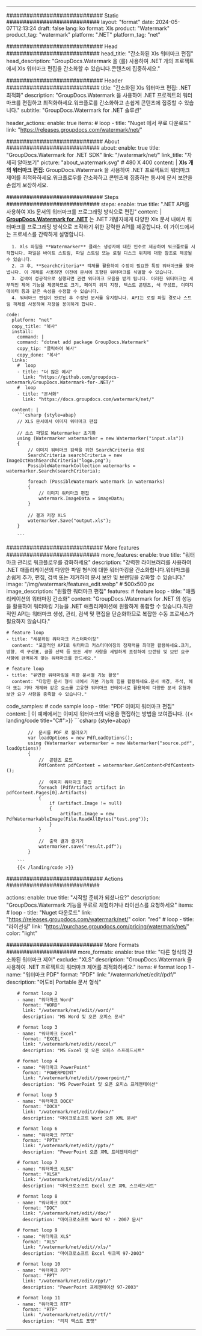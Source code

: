 
---
############################# Static ############################
layout: "format"
date:  2024-05-07T12:13:24
draft: false
lang: ko
format: Xls
product: "Watermark"
product_tag: "watermark"
platform: ".NET"
platform_tag: "net"

############################# Head ############################
head_title: "간소화된 Xls 워터마크 편집"
head_description: "GroupDocs.Watermark 을 (를) 사용하여 .NET 개의 프로젝트에서 Xls 워터마크 편집을 간소화할 수 있습니다.콘텐츠에 집중하세요."

############################# Header ############################
title: "간소화된 Xls 워터마크 편집: .NET 최적화" 
description: "GroupDocs.Watermark 을 사용하여 .NET 프로젝트의 워터마크를 편집하고 최적화하세요.워크플로를 간소화하고 손쉽게 콘텐츠에 집중할 수 있습니다."
subtitle: "GroupDocs.Watermark for .NET 솔루션" 

header_actions:
  enable: true
  items:
    #  loop
    - title: "Nuget 에서 무료 다운로드"
      link: "https://releases.groupdocs.com/watermark/net/"
      
############################# About ############################
about:
    enable: true
    title: "GroupDocs.Watermark for .NET SDK"
    link: "/watermark/net/"
    link_title: "자세히 알아보기"
    picture: "about_watermark.svg" # 480 X 400
    content: |
       **Xls 개의 워터마크 편집:** GroupDocs.Watermark 을 사용하여 .NET 프로젝트의 워터마크 제어를 최적화하세요.워크플로우를 간소화하고 콘텐츠에 집중하는 동시에 문서 보안을 손쉽게 보장하세요.

############################# Steps ############################
steps:
    enable: true
    title: ".NET API를 사용하여 Xls 문서의 워터마크를 프로그래밍 방식으로 편집"
    content: |
      **[GroupDocs.Watermark for .NET](https://products.groupdocs.com/watermark/net/)** 는 .NET 개발자에게 다양한 Xls 문서 내에서 워터마크를 프로그래밍 방식으로 조작하기 위한 강력한 API를 제공합니다. 이 가이드에서는 프로세스를 간략하게 설명합니다.
      
      1. Xls 파일을 **Watermarker** 클래스 생성자에 대한 인수로 제공하여 워크플로를 시작합니다. 파일은 바이트 스트림, 파일 스트림 또는 로컬 디스크 위치에 대한 참조로 제공될 수 있습니다.
      2. 그 후, **SearchCriteria** 객체를 활용하여 수정이 필요한 특정 워터마크를 찾아냅니다. 이 개체를 사용하면 이전에 문서에 포함된 워터마크를 식별할 수 있습니다.
      3. 검색이 성공적으로 실행되면 관련 워터마크 모음을 받게 됩니다. 이러한 워터마크는 세부적인 제어 기능을 제공하므로 크기, 페이지 위치 지정, 텍스트 콘텐츠, 색 구성표, 이미지 데이터 등과 같은 속성을 수정할 수 있습니다.
      4. 워터마크 편집이 완료된 후 수정된 문서를 유지합니다. API는 로컬 파일 경로나 스트림 객체를 사용하여 저장을 용이하게 합니다.
   
    code:
      platform: "net"
      copy_title: "복사"
      install:
        command: |
        command: "dotnet add package GroupDocs.Watermark"
        copy_tip: "클릭하여 복사"
        copy_done: "복사"
      links:
        #  loop
        - title: "더 많은 예시"
          link: "https://github.com/groupdocs-watermark/GroupDocs.Watermark-for-.NET/"
        #  loop
        - title: "문서화"
          link: "https://docs.groupdocs.com/watermark/net/"
          
      content: |
        ```csharp {style=abap}
        // XLS 문서에서 이미지 워터마크 편집

        // 소스 파일로 Watermarker 초기화
        using (Watermarker watermarker = new Watermarker("input.xls"))
        {
            // 이미지 워터마크 검색을 위한 SearchCriteria 생성
            SearchCriteria searchCriteria = new ImageDctHashSearchCriteria("logo.png");
            PossibleWatermarkCollection watermarks = watermarker.Search(searchCriteria);

            foreach (PossibleWatermark watermark in watermarks)
            {
                // 이미지 워터마크 편집
                watermark.ImageData = imageData;
            }

            // 결과 저장 XLS
            watermarker.Save("output.xls");
        }
        
        ```     

############################# More features ############################
more_features:
  enable: true
  title: "워터마크 관리로 워크플로우를 강화하세요"
  description: "강력한 라이브러리를 사용하여 .NET 애플리케이션의 다양한 파일 형식에 대한 워터마킹을 간소화합니다.워터마크를 손쉽게 추가, 편집, 검색 또는 제거하여 문서 보안 및 브랜딩을 강화할 수 있습니다."
  image: "/img/watermark/features_edit.webp" # 500x500 px
  image_description: "원활한 워터마크 편집"
  features:
    # feature loop
    - title: "애플리케이션의 워터마킹 간소화"
      content: "GroupDocs.Watermark for .NET 의 성능을 활용하여 워터마킹 기능을 .NET 애플리케이션에 원활하게 통합할 수 있습니다.직관적인 API는 워터마크 생성, 관리, 검색 및 편집을 단순화하므로 복잡한 수동 프로세스가 필요하지 않습니다."

    # feature loop
    - title: "세분화된 워터마크 커스터마이징"
      content: "포괄적인 API로 워터마크 커스터마이징의 잠재력을 최대한 활용하세요.크기, 방향, 색 구성표, 글꼴 선택 등 모든 세부 사항을 세밀하게 조정하여 브랜딩 및 보안 요구 사항에 완벽하게 맞는 워터마크를 만드세요."

    # feature loop
    - title: "유연한 워터마킹을 위한 문서별 기능 활용"
      content: "다양한 문서 형식 내에서 기본 기능의 힘을 활용하세요.문서 배경, 주석, 헤더 또는 기타 개체와 같은 요소를 고유한 워터마크 컨테이너로 활용하여 다양한 문서 유형과 보안 요구 사항을 충족할 수 있습니다."
      
  code_samples:
    # code sample loop
    - title: "PDF 이미지 워터마크 편집"
      content: |
        이 예제에서는 이미지 워터마크의 내용을 편집하는 방법을 보여줍니다.
        {{< landing/code title="C#">}}
        ```csharp {style=abap}
        
            //  문서를 PDF 로 불러오기
            var loadOptions = new PdfLoadOptions();
            using (Watermarker watermarker = new Watermarker("source.pdf", loadOptions))
            {
                //  콘텐츠 로드
                PdfContent pdfContent = watermarker.GetContent<PdfContent>();

                //  이미지 워터마크 편집
                foreach (PdfArtifact artifact in pdfContent.Pages[0].Artifacts)
                {
                    if (artifact.Image != null)
                    {
                        artifact.Image = new PdfWatermarkableImage(File.ReadAllBytes("test.png"));
                    }
                }

                //  출력 결과 즐기기
                watermarker.save("result.pdf");
            }

        ```
        {{< /landing/code >}}


############################# Actions ############################

actions:
  enable: true
  title: "시작할 준비가 되셨나요?"
  description: "GroupDocs.Watermark 기능을 무료로 체험하거나 라이선스를 요청하세요"
  items:
    #  loop
    - title: "Nuget 다운로드"
      link: "https://releases.groupdocs.com/watermark/net/"
      color: "red"
        #  loop
    - title: "라이선싱"
      link: "https://purchase.groupdocs.com/pricing/watermark/net/"
      color: "light"


############################# More Formats #####################
more_formats:
    enable: true
    title: "다른 형식의 간소화된 워터마크 제어"
    exclude: "XLS"
    description: "GroupDocs.Watermark 을 사용하여 .NET 프로젝트의 워터마크 제어를 최적화하세요."
    items: 
        # format loop 1
        - name: "워터마크 PDF"
          format: "PDF"
          link: "/watermark/net/edit//pdf/"
          description: "어도비 Portable 문서 형식"

        # format loop 2
        - name: "워터마크 Word"
          format: "WORD"
          link: "/watermark/net/edit//word/"
          description: "MS Word 및 오픈 오피스 문서"
          
        # format loop 3
        - name: "워터마크 Excel"
          format: "EXCEL"
          link: "/watermark/net/edit//excel/"
          description: "MS Excel 및 오픈 오피스 스프레드시트"

        # format loop 4
        - name: "워터마크 PowerPoint"
          format: "POWERPOINT"
          link: "/watermark/net/edit//powerpoint/"
          description: "MS PowerPoint 및 오픈 오피스 프레젠테이션"

        # format loop 5
        - name: "워터마크 DOCX"
          format: "DOCX"
          link: "/watermark/net/edit//docx/"
          description: "마이크로소프트 Word 오픈 XML 문서"
          
        # format loop 6
        - name: "워터마크 PPTX"
          format: "PPTX"
          link: "/watermark/net/edit//pptx/"
          description: "PowerPoint 오픈 XML 프레젠테이션"
          
        # format loop 7
        - name: "워터마크 XLSX"
          format: "XLSX"
          link: "/watermark/net/edit//xlsx/"
          description: "마이크로소프트 Excel 오픈 XML 스프레드시트"

        # format loop 8
        - name: "워터마크 DOC"
          format: "DOC"
          link: "/watermark/net/edit//doc/"
          description: "마이크로소프트 Word 97 - 2007 문서"

        # format loop 9
        - name: "워터마크 XLS"
          format: "XLS"
          link: "/watermark/net/edit//xls/"
          description: "마이크로소프트 Excel 워크북 97-2003"

        # format loop 10
        - name: "워터마크 PPT"
          format: "PPT"
          link: "/watermark/net/edit//ppt/"
          description: "PowerPoint 프레젠테이션 97-2003"

        # format loop 11
        - name: "워터마크 RTF"
          format: "RTF"
          link: "/watermark/net/edit//rtf/"
          description: "리치 텍스트 포맷"

---